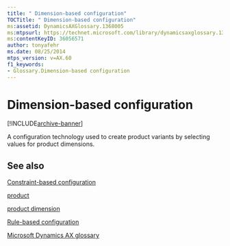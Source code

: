 ```yaml
---
title: " Dimension-based configuration"
TOCTitle: " Dimension-based configuration"
ms:assetid: DynamicsAXGlossary.1368005
ms:mtpsurl: https://technet.microsoft.com/library/dynamicsaxglossary.1368005(v=AX.60)
ms:contentKeyID: 36056571
author: tonyafehr
ms.date: 08/25/2014
mtps_version: v=AX.60
f1_keywords:
- Glossary.Dimension-based configuration
---
```


# Dimension-based configuration


[!INCLUDE[archive-banner](includes/archive-banner.md)]

A configuration technology used to create product variants by selecting values for product dimensions.

## See also

[Constraint-based configuration](constraint-based-configuration.md)

[product](product.md)

[product dimension](product-dimension.md)

[Rule-based configuration](rule-based-configuration.md)

[Microsoft Dynamics AX glossary](glossary/microsoft-dynamics-ax-glossary.md)

  



